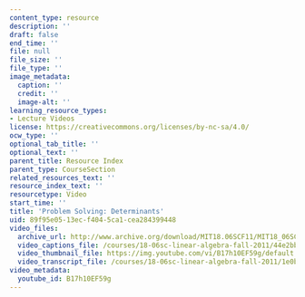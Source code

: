 ```yaml
---
content_type: resource
description: ''
draft: false
end_time: ''
file: null
file_size: ''
file_type: ''
image_metadata:
  caption: ''
  credit: ''
  image-alt: ''
learning_resource_types:
- Lecture Videos
license: https://creativecommons.org/licenses/by-nc-sa/4.0/
ocw_type: ''
optional_tab_title: ''
optional_text: ''
parent_title: Resource Index
parent_type: CourseSection
related_resources_text: ''
resource_index_text: ''
resourcetype: Video
start_time: ''
title: 'Problem Solving: Determinants'
uid: 89f95e05-13ec-f404-5ca1-cea284399448
video_files:
  archive_url: http://www.archive.org/download/MIT18.06SCF11/MIT18_06SC_110526_L1_300k.mp4
  video_captions_file: /courses/18-06sc-linear-algebra-fall-2011/44e2bbebc3805c3ca89651b63a3d3159_B17h10EF59g.vtt
  video_thumbnail_file: https://img.youtube.com/vi/B17h10EF59g/default.jpg
  video_transcript_file: /courses/18-06sc-linear-algebra-fall-2011/1e0bdeba34df5f71c05546c4df30587e_B17h10EF59g.pdf
video_metadata:
  youtube_id: B17h10EF59g
---
```

